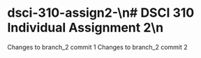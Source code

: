 # dsci-310-assign2-\n# DSCI 310 Individual Assignment 2\n
Changes to branch_2 commit 1
Changes to branch_2 commit 2

